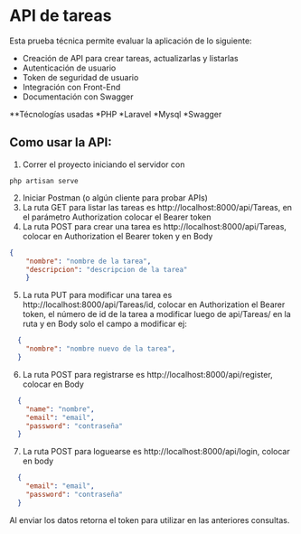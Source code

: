 # API de tareas

Esta prueba técnica permite evaluar la aplicación de lo siguiente:
* Creación de API para crear tareas, actualizarlas y listarlas
* Autenticación de usuario
* Token de seguridad de usuario
* Integración con Front-End
* Documentación con Swagger

**Técnologías usadas
*PHP
*Laravel
*Mysql
*Swagger

## Como usar la API:
1. Correr el proyecto iniciando el servidor con
```
php artisan serve
```
2. Iniciar Postman (o algún cliente para probar APIs)
3. La ruta GET para listar las tareas es http://localhost:8000/api/Tareas, en el parámetro Authorization colocar el Bearer token
4. La ruta POST para crear una tarea es http://localhost:8000/api/Tareas, colocar en Authorization el Bearer token y en Body
```json
{
    "nombre": "nombre de la tarea",
    "descripcion": "descripcion de la tarea"
    }
```
5. La ruta PUT para modificar una tarea es http://localhost:8000/api/Tareas/id, colocar en Authorization el Bearer token, el número de id de la tarea a modificar luego de api/Tareas/ en la ruta y en Body solo el campo a modificar ej:
```json
  {
    "nombre": "nombre nuevo de la tarea",
  }
```
6. La ruta POST para registrarse es http://localhost:8000/api/register, colocar en Body
```json
  {
    "name": "nombre",
    "email": "email",
    "password": "contraseña"
  }
  ```
7. La ruta POST para loguearse es http://localhost:8000/api/login, colocar en body
```json
  {
    "email": "email",
    "password": "contraseña"
  }
  ```
  Al enviar los datos retorna el token para utilizar en las anteriores consultas.
